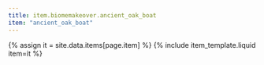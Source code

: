 ```yaml
---
title: item.biomemakeover.ancient_oak_boat
item: "ancient_oak_boat"
---
```


{% assign it = site.data.items[page.item] %}
{% include item_template.liquid item=it %}

